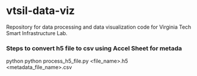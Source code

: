 # vtsil-data-viz
Repository for data processing and data visualization code for Virginia Tech Smart Infrastructure Lab.

### Steps to convert h5 file to csv using Accel Sheet for metada
python python process_h5_file.py <file_name>.h5 <metadata_file_name>.csv

